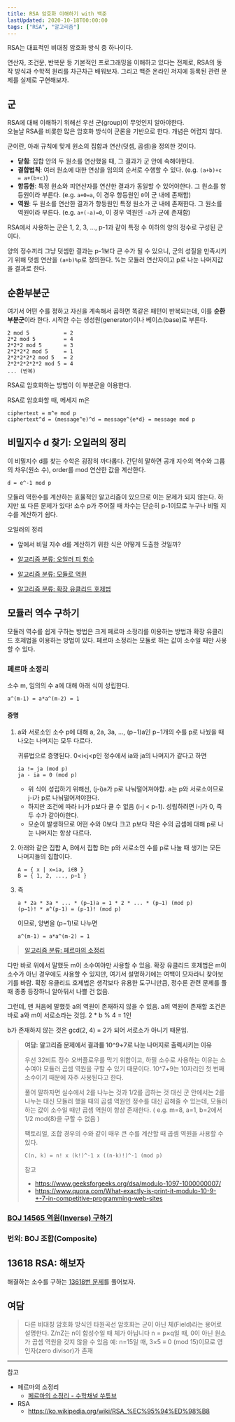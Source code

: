 ```yaml
---
title: RSA 암호화 이해하기 with 백준
lastUpdated: 2020-10-18T00:00:00
tags: ["RSA", "알고리즘"]
---
```


RSA는 대표적인 비대칭 암호화 방식 중 하나이다.

연산자, 조건문, 반복문 등 기본적인 프로그래밍을 이해하고 있다는 전제로, RSA의 동작 방식과 수학적 원리를 차근차근 배워보자. 그리고 백준 온라인 저지에 등록된 관련 문제를 실제로 구현해보자.

## 군

RSA에 대해 이해하기 위해선 우선 군(group)이 무엇인지 알아야한다.<br/>
오늘날 RSA를 비롯한 많은 암호화 방식이 군론을 기반으로 한다. 개념은 어렵지 않다.

군이란, 아래 규칙에 맞게 원소의 집합과 연산(덧셈, 곱셈)을 정의한 것이다.

- **닫힘**: 집합 안의 두 원소를 연산했을 때, 그 결과가 군 안에 속해야한다.
- **결합법칙**: 여러 원소에 대한 연상을 임의의 순서로 수행할 수 있다. (e.g. `(a+b)+c = a+(b+c)`)
- **항등원**: 특정 원소와 피연산자를 연산한 결과가 동일할 수 있어야한다. 그 원소를 항등원이라 부른다. (e.g. `a+0=a`, 이 경우 항등원인 `0`이 군 내에 존재함)
- **역원**: 두 원소를 연산한 결과가 항등원인 특정 원소가 군 내에 존재한다. 그 원소를 역원이라 부른다. (e.g. `a+(-a)=0`, 이 경우 역원인 `-a`가 군에 존재함)

RSA에서 사용하는 군은 1, 2, 3, ..., p-1과 같이 특정 수 이하의 양의 정수로 구성된 군이다.

양의 정수끼리 그냥 덧셈한 결과는 p-1보다 큰 수가 될 수 있으니, 군의 성질을 만족시키기 위해 덧셈 연산을 `(a+b)%p`로 정의한다. %는 모듈러 연산자이고 p로 나눈 나머지값을 결과로 한다.

## 순환부분군

여기서 어떤 수를 정하고 자신을 계속해서 곱하면 똑같은 패턴이 반복되는데, 이를 **순환부분군**이라 한다. 시작한 수는 생성원(generator)이나 베이스(base)로 부른다.

```
2 mod 5           = 2
2*2 mod 5         = 4
2*2*2 mod 5       = 3
2*2*2*2 mod 5     = 1
2*2*2*2*2 mod 5   = 2
2*2*2*2*2*2 mod 5 = 4
... (반복)
```

RSA로 암호화하는 방법이 이 부분군을 이용한다.

RSA로 암호화할 때, 메세지 m은

```
ciphertext = m^e mod p
ciphertext^d = (message^e)^d = message^{e*d} = message mod p
```

## 비밀지수 d 찾기: 오일러의 정리

이 비밀지수 d를 찾는 수학은 굉장히 까다롭다. 간단히 말하면 공개 지수의 역수와 그룹의 차우(원소 수), order를 mod 연산한 값을 계산한다.

```
d = e^-1 mod p
```

모듈러 역한수를 계산하는 효율적인 알고리즘이 있으므로 이는 문제가 되지 않는다. 하지만 또 다른 문제가 있다! 소수 p가 주어질 때 차수는 단순히 p-1이므로 누구나 비밀 지수를 계산하기 쉽다.

오일러의 정리

- 앞에서 비밀 지수 d를 계산하기 위한 식은 어떻게 도출한 것일까?

- [알고리즘 분류: 오일러 피 함수](https://www.acmicpc.net/problemset?sort=ac_desc&algo=151)
- [알고리즘 분류: 모듈로 역원](https://www.acmicpc.net/problemset?sort=ac_desc&algo=164)
- [알고리즘 분류: 확장 유클리드 호제법](https://www.acmicpc.net/problemset?sort=ac_desc&algo=27)

## 모듈러 역수 구하기

모듈러 역수를 쉽게 구하는 방법은 크게 페르마 소정리를 이용하는 방법과 확장 유클리드 호제법을 이용하는 방법이 있다. 페르마 소정리는 모듈로 하는 값이 소수일 때만 사용할 수 있다.

### 페르마 소정리

소수 m, 임의의 수 a에 대해 아래 식이 성립한다.

```
a^(m-1) = a*a^(m-2) = 1
```

#### 증명

1. a와 서로소인 소수 p에 대해 a, 2a, 3a, ..., (p−1)a인 p−1개의 수를 p로 나눴을 때 나오는 나머지는 모두 다르다.

   귀류법으로 증명된다. 0<i<j<p인 정수에서 ia와 ja의 나머지가 같다고 하면

    ```
    ia != ja (mod p)
    ja - ia = 0 (mod p)
    ```

    - 위 식이 성립하기 위해선, (j-i)a가 p로 나눠떨어져야함. a는 p와 서로소이므로 j-i가 p로 나눠떨어져야한다.
    - 하지만 조건에 따라 i-j가 p보다 클 수 없음 (i-j < p-1). 성립하려면 i-j가 0, 즉 두 수가 같아야한다.
    - 모순이 발생하므로 어떤 수와 0보다 크고 p보다 작은 수의 곱셈에 대해 p로 나눈 나머지는 항상 다르다.

2. 아래와 같은 집합 A, B에서 집합 B는 p와 서로소인 수를 p로 나눌 때 생기는 모든 나머지들의 집합이다.

    ```
    A = { x | x=ia, i∈B }
    B = { 1, 2, ..., p−1 }
    ```

3. 즉

    ```
    a * 2a * 3a * ... * (p−1)a = 1 * 2 * ... * (p−1) (mod p)
    (p−1)! * a^(p-1) = (p-1)! (mod p)
    ```

    이므로, 양변을 (p−1)!로 나누면

    ```
    a^(m-1) = a*a^(m-2) = 1
    ```

> [알고리즘 분류: 페르마의 소정리](https://www.acmicpc.net/problemset?sort=ac_desc&algo=29)

다만 바로 위에서 말했듯 m이 소수여야만 사용할 수 있음. 확장 유클리드 호제법은 m이 소수가 아닌 경우에도 사용할 수 있지만, 여기서 설명하기에는 여백이 모자라니 찾아보기를 바람. 확장 유클리드 호제법은 생각보다 유용한 도구니만큼, 정수론 관련 문제를 풀 때 종종 등장하니 알아둬서 나쁠 건 없음.

그런데, 맨 처음에 말했듯 a의 역원이 존재하지 않을 수 있음. a의 역원이 존재할 조건은 바로 a와 m이 서로소라는 것임. 2 * b % 4 = 1인

b가 존재하지 않는 것은 gcd(2, 4) = 2가 되어 서로소가 아니기 때문임.

> **여담: 알고리즘 문제에서 결과를 10^9+7로 나눈 나머지로 출력시키는 이유**
>
> 우선 32비트 정수 오버플로우를 막기 위함이고, 하필 소수로 사용하는 이유는 소수여야 모듈러 곱셈 역원을 구할 수 있기 때문이다. 10^7+9는 10자리인 첫 번째 소수이기 때문에 자주 사용된다고 한다.
>
> 풀어 말하자면 실수에서 2를 나누는 것과 1/2를 곱하는 것 대신 군 안에서는 2를 나누는 대신 모듈러 했을 때의 곱셈 역원인 정수를 대신 곱해줄 수 있는데, 모듈러하는 값이 소수일 때만 곱셈 역원이 항상 존재한다.
> ( e.g. m=8, a=1, b=2에서 1/2 mod{8}을 구할 수 없음 )
>
> 팩토리얼, 조합 경우의 수와 같이 매우 큰 수를 계산할 때 곱셈 역원을 사용할 수 있다.
>
> ```
> C(n, k) = n! x (k!)^-1 x ((n-k)!)^-1 (mod p)
> ```
>
> 참고
>
> - <https://www.geeksforgeeks.org/dsa/modulo-1097-1000000007/>
> - <https://www.quora.com/What-exactly-is-print-it-modulo-10-9-+-7-in-competitive-programming-web-sites>

### [BOJ 14565 역원(Inverse) 구하기](https://www.acmicpc.net/problem/14565)

### 번외: BOJ 조합(Composite)

## 13618 RSA: 해보자

해결하는 소수를 구하는 [13618번 문제](https://www.acmicpc.net/problem/13618)를 풀어보자.

## 여담

> 다른 비대칭 암호화 방식인 타원곡선 암호화는 군이 아닌 체(Field)라는 용어로 설명한다.
Z/nZ는 n이 합성수일 때 체가 아닙니다
n = p×q일 때, 0이 아닌 원소가 곱셈 역원을 갖지 않을 수 있음
예: n=15일 때, 3×5 ≡ 0 (mod 15)이므로 영인자(zero divisor)가 존재

---
참고

- 페르마의 소정리
  - [페르마의 소정리 - 수학채널 쑤튜브](https://www.youtube.com/watch?v=uhXOkoXtULI)
- RSA
  - <https://ko.wikipedia.org/wiki/RSA_%EC%95%94%ED%98%B8>
